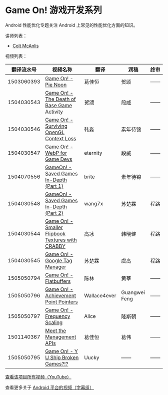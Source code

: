 # Game On! 游戏开发系列

Android 性能优化专题关注 Android 上常见的性能优化方面的知识。

讲师列表：

*   [Colt McAnlis](https://plus.google.com/+ColtMcAnlis)
 
视频列表：

| 翻译流水号 | 视频名称 | 翻译 | 润稿 | 终审 |
| -- | -- | -- | -- | -- |
| 1503060393 | [Game On! - Pie Noon](http://pub.gfansub.com/Android/031-Game-On/1503060393-pie-noon.html)  | 葛佳恒 | 贺颂 | —— |
| 1504030543 | [Game On! - The Death of Base Game Activity](http://pub.gfansub.com/Android/031-Game-On/1504030543-the-death-of-base-game-activity.html)  | 贺颂 | 段威 | —— |
| 1504030546 | [Game On! - Surviving OpenGL Context Loss](http://pub.gfansub.com//Android/031-Game-On/1504030546-surviving-opengl-context-loss.html)  | 韩淼 | 素年待锦 | —— |
| 1504030547 | [Game On! - WebP for Game Devs](http://pub.gfansub.com/Android/031-Game-On/1504030547-webp-for-game-devs.html)  | eternity | 段威 | —— |
| 1504070556 | [GameOn! - Saved Games In-Depth (Part 1)](http://pub.gfansub.com/Android/031-Game-On/1504070556-saved-games-in-depth-part_1.html)  | brite | 素年待锦 | —— |
| 1504030548 | [GameOn! - Saved Games In-Depth (Part 2)](http://pub.gfansub.com//Android/031-Game-On/1504030548-saved-games-in-depth-part_2.html)  | wang7x | 苏楚霖 | 程路 |
| 1504030544 | [Game On! - Smaller Flipbook Textures with CRABBY](http://pub.gfansub.com//Android/031-Game-On/1504030544-smaller-flipbook-textures-with-crabby.html)  | 高冰 | 韩晓健 | 程路 |
| 1504030545 | [Game On! - Google Tag Manager](http://pub.gfansub.com//Android/031-Game-On/1504030545-google-tag-manager.html)  | 苏楚霖 | 虞高 | 程路 |
| 1505050794 | [Game On! - Flatbuffers](http://pub.gfansub.com//Android/031-Game-On/1505050794-flatbuffers.html)  | 陈林 | 黄莘 | —— |
| 1505050796 | [Game On! - Achievement Point Pointers](http://pub.gfansub.com//Android/031-Game-On/1505050796-achievement-point-pointers.html)  | Wallace4ever | Guangwei Feng | —— |
| 1505050797 | [Game On! - Frequency Scaling](http://pub.gfansub.com//Android/031-Game-On/1505050797-frequency-scaling.html)  | Alice | 隆斯朝 | ——	|
| 1501140367 | [Meet the Management APIs](http://pub.gfansub.com//Android/031-Game-On/1501140367-meet-the-management-apis.html)  | 葛佳恒 | 葛伟 | —— |
| 1505050795 | [Game On! - Y U Ship Broken Games?!?](http://pub.gfansub.com//Android/031-Game-On/1505050795-y-u-ship-broken-games.html)  | Uucky | —— | —— |

[查看该项目所有视频（YouTube）](https://www.youtube.com/playlist?list=PLOU2XLYxmsIKxwLEpFSWvCgdfEYlBQijk)

查看更多关于 [Android 平台的视频（字幕组）](http://pub.gfansub.com//Android/index.html)
